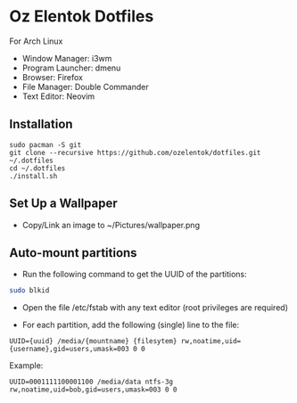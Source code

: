 # Oz Elentok Dotfiles

For Arch Linux
- Window Manager: i3wm
- Program Launcher: dmenu
- Browser: Firefox
- File Manager: Double Commander
- Text Editor: Neovim

## Installation

```
sudo pacman -S git
git clone --recursive https://github.com/ozelentok/dotfiles.git ~/.dotfiles
cd ~/.dotfiles
./install.sh
```

## Set Up a Wallpaper

- Copy/Link an image to ~/Pictures/wallpaper.png

## Auto-mount partitions

- Run the following command to get the UUID of the partitions:
```bash
sudo blkid
```

- Open the file /etc/fstab with any text editor (root privileges are required)

- For each partition, add the following (single) line to the file:

```
UUID={uuid} /media/{mountname} {filesytem} rw,noatime,uid={username},gid=users,umask=003 0 0
```

Example:
```
UUID=0001111100001100 /media/data ntfs-3g rw,noatime,uid=bob,gid=users,umask=003 0 0
```
